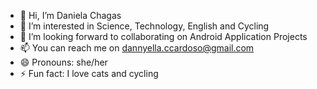 - 👋 Hi, I’m Daniela Chagas
- 👀 I’m interested in Science, Technology, English and Cycling
- 💞️ I’m looking forward to collaborating on Android Application Projects
- 📫 You can reach me on dannyella.ccardoso@gmail.com
- 😄 Pronouns: she/her
- ⚡ Fun fact: I love cats and cycling

<!---
devchagas-dan/devchagas-dan is a ✨ special ✨ repository because its `README.md` (this file) appears on your GitHub profile.
You can click the Preview link to take a look at your changes.
--->
